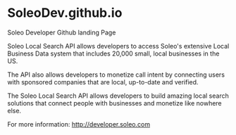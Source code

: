 # SoleoDev.github.io
Soleo Developer Github landing Page

Soleo Local Search API allows developers to access Soleo's extensive Local Business Data system that includes 20,000 small, local businesses in the US.

The API also allows developers to monetize call intent by connecting users with sponsored companies that are local, up-to-date and verified.

The Soleo Local Search API allows developers to build amazing local search solutions that connect people with businesses and monetize like nowhere else.

For more information: http://developer.soleo.com

